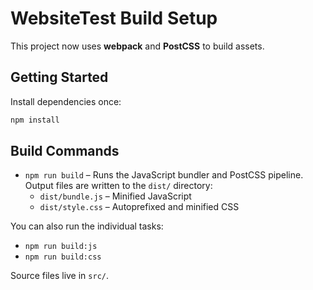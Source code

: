 # WebsiteTest Build Setup

This project now uses **webpack** and **PostCSS** to build assets.

## Getting Started

Install dependencies once:

```bash
npm install
```

## Build Commands

- `npm run build` – Runs the JavaScript bundler and PostCSS pipeline. Output files are written to the `dist/` directory:
  - `dist/bundle.js` – Minified JavaScript
  - `dist/style.css` – Autoprefixed and minified CSS

You can also run the individual tasks:

- `npm run build:js`
- `npm run build:css`

Source files live in `src/`.
